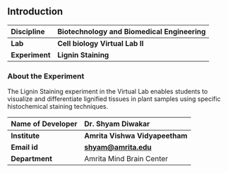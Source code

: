 ## Introduction


<b>Discipline | <b>Biotechnology and Biomedical Engineering
:--|:--|
<b> Lab | <b> Cell biology Virtual Lab  II
<b> Experiment|     <b> Lignin Staining

### About the Experiment 

The Lignin Staining experiment in the Virtual Lab enables students to visualize and differentiate lignified tissues in plant samples using specific histochemical staining techniques.


<b>Name of Developer | <b> Dr. Shyam Diwakar 
:--|:--|
<b> Institute | <b>  Amrita Vishwa Vidyapeetham
<b> Email id|     <b>  shyam@amrita.edu
<b> Department |  Amrita Mind Brain Center
